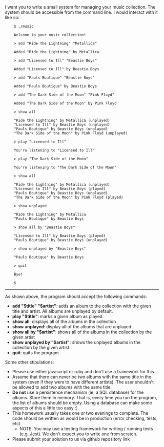 I want you to write a small system for managing your music collection. The system should be accessible from the command line. I would interact with it like so:

        $ ./music

        Welcome to your music collection!

        > add "Ride the Lightning" "Metallica"

        Added "Ride the Lightning" by Metallica

        > add "Licensed to Ill" "Beastie Boys"

        Added "Licensed to Ill" by Beastie Boys
        
        > add "Pauls Boutique" "Beastie Boys"

        Added "Pauls Boutique" by Beastie Boys

        > add "The Dark Side of the Moon" "Pink Floyd"

        Added "The Dark Side of the Moon" by Pink Floyd

        > show all

        "Ride the Lightning" by Metallica (unplayed)
        "Licensed to Ill" by Beastie Boys (unplayed)
        "Pauls Boutique" by Beastie Boys (unplayed)
        "The Dark Side of the Moon" by Pink Floyd (unplayed)

        > play "Licensed to Ill"

        You're listening to "Licensed to Ill"

        > play "The Dark Side of the Moon"

        You're listening to "The Dark Side of the Moon"

        > show all

        "Ride the Lightning" by Metallica (unplayed)
        "Licensed to Ill" by Beastie Boys (played)
        "Pauls Boutique" by Beastie Boys (unplayed)
        "The Dark Side of the Moon" by Pink Floyd (played)

        > show unplayed

        "Ride the Lightning" by Metallica
        "Pauls Boutique" by Beastie Boys

        > show all by "Beastie Boys"

        "Licensed to Ill" by Beastie Boys (played)
        "Pauls Boutique" by Beastie Boys (unplayed)

        > show unplayed by "Beastie Boys"

        "Pauls Boutique" by Beastie Boys

        > quit

        Bye!

        $

--------------------------

As shown above, the program should accept the following commands:

- **add "$title" "$artist"**: adds an album to the collection with the given title and artist. All albums are unplayed by default.
- **play "$title"**: marks a given album as played.
- **show all**: displays all of the albums in the collection
- **show unplayed**: display all of the albums that are unplayed
- **show all by "$artist"**: shows all of the albums in the collection by the given artist
- **show unplayed by "$artist"**: shows the unplayed albums in the collection by the given artist
- **quit**: quits the program


Some other stipulations:

- Please use either javascript or ruby and don't use a framework for this.
- Assume that there can never be two albums with the same title in the system (even if they were to have different artists). The user shouldn't be allowed to add two albums with the same title.
- **Do not** use a persistence mechanism (ie, a SQL database) for the albums. Store them in memory. That is, every time you run the program, the list of albums should be empty. Using a database can make some aspects of this a little too easy :)
- This homework usually takes one or two evenings to complete. The code should be written as would be in production (error checking, tests, etc)
  - NOTE: You may use a testing framework for writing / running tests (e.g. Jest). We don't expect you to write one from scratch.
- Please submit your solution to us via github repository link
